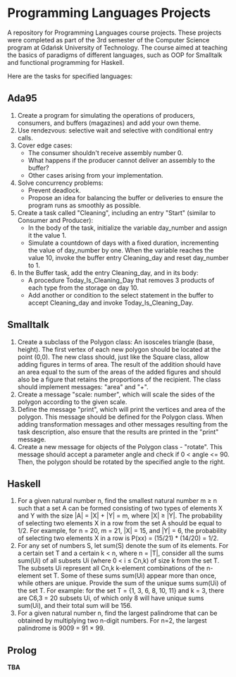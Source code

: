 <h1>Programming Languages Projects</h1>

<p>A repository for Programming Languages course projects. These projects were completed as part of the 3rd semester of the Computer Science program at Gdańsk University of Technology. The course aimed at teaching the basics of paradigms of different languages, such as OOP for Smalltalk and functional programming for Haskell.</p>

<p>Here are the tasks for specified languages:</p>

<h2>Ada95</h2>

<ol>
  <li>Create a program for simulating the operations of producers, consumers, and buffers (magazines) and add your own theme.</li>
  <li>Use rendezvous: selective wait and selective with conditional entry calls.</li>
  <li>Cover edge cases:
    <ul>
      <li>The consumer shouldn't receive assembly number 0.</li>
      <li>What happens if the producer cannot deliver an assembly to the buffer?</li>
      <li>Other cases arising from your implementation.</li>
    </ul>
  </li>
  <li>Solve concurrency problems:
    <ul>
      <li>Prevent deadlock.</li>
      <li>Propose an idea for balancing the buffer or deliveries to ensure the program runs as smoothly as possible.</li>
    </ul>
  </li>
  <li>Create a task called "Cleaning", including an entry "Start" (similar to Consumer and Producer):
    <ul>
      <li>In the body of the task, initialize the variable day_number and assign it the value 1.</li>
      <li>Simulate a countdown of days with a fixed duration, incrementing the value of day_number by one. When the variable reaches the value 10, invoke the buffer entry Cleaning_day and reset day_number to 1.</li>
    </ul>
  </li>
  <li>In the Buffer task, add the entry Cleaning_day, and in its body:
    <ul>
      <li>A procedure Today_Is_Cleaning_Day that removes 3 products of each type from the storage on day 10.</li>
      <li>Add another or condition to the select statement in the buffer to accept Cleaning_day and invoke Today_Is_Cleaning_Day.</li>
    </ul>
  </li>
</ol>

<h2>Smalltalk</h2>

<ol>
  <li>Create a subclass of the Polygon class: An isosceles triangle (base, height). The first vertex of each new polygon should be located at the point (0,0). The new class should, just like the Square class, allow adding figures in terms of area. The result of the addition should have an area equal to the sum of the areas of the added figures and should also be a figure that retains the proportions of the recipient. The class should implement messages: "area" and "+".</li>
  
  <li>Create a message "scale: number", which will scale the sides of the polygon according to the given scale.</li>
  
  <li>Define the message "print", which will print the vertices and area of the polygon. This message should be defined for the Polygon class. When adding transformation messages and other messages resulting from the task description, also ensure that the results are printed in the "print" message.</li>
  
  <li>Create a new message for objects of the Polygon class - "rotate". This message should accept a parameter angle and check if 0 < angle <= 90. Then, the polygon should be rotated by the specified angle to the right.</li>
</ol>

<h2>Haskell</h2>

<ol>
  <li>For a given natural number n, find the smallest natural number m ≥ n such that a set A can be formed consisting of two types of elements X and Y with the size |A| = |X| + |Y| = m, where |X| ≥ |Y|. The probability of selecting two elements X in a row from the set A should be equal to 1/2. For example, for n = 20, m = 21, |X| = 15, and |Y| = 6, the probability of selecting two elements X in a row is P(xx) = (15/21) * (14/20) = 1/2.</li>
  
  <li>For any set of numbers S, let sum(S) denote the sum of its elements. For a certain set T and a certain k < n, where n = |T|, consider all the sums sum(Ui) of all subsets Ui (where 0 < i ≤ Cn,k) of size k from the set T. The subsets Ui represent all Cn,k k-element combinations of the n-element set T. Some of these sums sum(Ui) appear more than once, while others are unique. Provide the sum of the unique sums sum(Ui) of the set T. For example: for the set T = {1, 3, 6, 8, 10, 11} and k = 3, there are C6,3 = 20 subsets Ui, of which only 8 will have unique sums sum(Ui), and their total sum will be 156. </li>
  
  <li>For a given natural number n, find the largest palindrome that can be obtained by multiplying two n-digit numbers. For n=2, the largest palindrome is 9009 = 91 × 99.</li>
</ol>

<h2>Prolog</h2>

<p><b>TBA</b></p>
